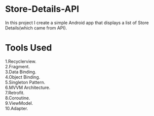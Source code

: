 # Store-Details-API
In this project I create a simple Android app that displays a list of Store Details(which came from API).
# Tools Used
1.Recyclerview.<br/>
2.Fragment.<br/>
3.Data Binding.<br/>
4.Object Binding.<br/>
5.Singleton Pattern.<br/>
6.MVVM Architecture.<br/>
7.Retrofit.<br/>
8.Coroutine.<br/>
9.ViewModel.<br/>
10.Adapter.<br/>

